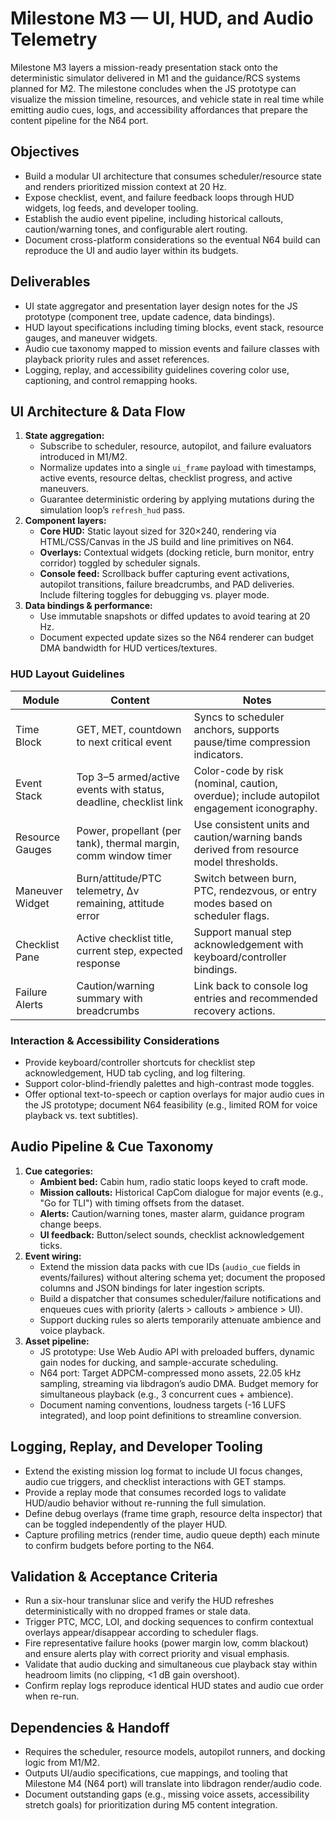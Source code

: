 # Milestone M3 — UI, HUD, and Audio Telemetry

Milestone M3 layers a mission-ready presentation stack onto the deterministic simulator delivered in M1 and the guidance/RCS
systems planned for M2. The milestone concludes when the JS prototype can visualize the mission timeline, resources, and vehicle
state in real time while emitting audio cues, logs, and accessibility affordances that prepare the content pipeline for the N64
port.

## Objectives
- Build a modular UI architecture that consumes scheduler/resource state and renders prioritized mission context at 20 Hz.
- Expose checklist, event, and failure feedback loops through HUD widgets, log feeds, and developer tooling.
- Establish the audio event pipeline, including historical callouts, caution/warning tones, and configurable alert routing.
- Document cross-platform considerations so the eventual N64 build can reproduce the UI and audio layer within its budgets.

## Deliverables
- UI state aggregator and presentation layer design notes for the JS prototype (component tree, update cadence, data bindings).
- HUD layout specifications including timing blocks, event stack, resource gauges, and maneuver widgets.
- Audio cue taxonomy mapped to mission events and failure classes with playback priority rules and asset references.
- Logging, replay, and accessibility guidelines covering color use, captioning, and control remapping hooks.

## UI Architecture & Data Flow
1. **State aggregation:**
   - Subscribe to scheduler, resource, autopilot, and failure evaluators introduced in M1/M2.
   - Normalize updates into a single `ui_frame` payload with timestamps, active events, resource deltas, checklist progress, and
     active maneuvers.
   - Guarantee deterministic ordering by applying mutations during the simulation loop’s `refresh_hud` pass.
2. **Component layers:**
   - **Core HUD:** Static layout sized for 320×240, rendering via HTML/CSS/Canvas in the JS build and line primitives on N64.
   - **Overlays:** Contextual widgets (docking reticle, burn monitor, entry corridor) toggled by scheduler signals.
   - **Console feed:** Scrollback buffer capturing event activations, autopilot transitions, failure breadcrumbs, and PAD
     deliveries. Include filtering toggles for debugging vs. player mode.
3. **Data bindings & performance:**
   - Use immutable snapshots or diffed updates to avoid tearing at 20 Hz.
   - Document expected update sizes so the N64 renderer can budget DMA bandwidth for HUD vertices/textures.

### HUD Layout Guidelines
| Module | Content | Notes |
| --- | --- | --- |
| Time Block | GET, MET, countdown to next critical event | Syncs to scheduler anchors, supports pause/time compression indicators. |
| Event Stack | Top 3–5 armed/active events with status, deadline, checklist link | Color-code by risk (nominal, caution, overdue); include autopilot engagement iconography. |
| Resource Gauges | Power, propellant (per tank), thermal margin, comm window timer | Use consistent units and caution/warning bands derived from resource model thresholds. |
| Maneuver Widget | Burn/attitude/PTC telemetry, Δv remaining, attitude error | Switch between burn, PTC, rendezvous, or entry modes based on scheduler flags. |
| Checklist Pane | Active checklist title, current step, expected response | Support manual step acknowledgement with keyboard/controller bindings. |
| Failure Alerts | Caution/warning summary with breadcrumbs | Link back to console log entries and recommended recovery actions. |

### Interaction & Accessibility Considerations
- Provide keyboard/controller shortcuts for checklist step acknowledgement, HUD tab cycling, and log filtering.
- Support color-blind-friendly palettes and high-contrast mode toggles.
- Offer optional text-to-speech or caption overlays for major audio cues in the JS prototype; document N64 feasibility (e.g.,
  limited ROM for voice playback vs. text subtitles).

## Audio Pipeline & Cue Taxonomy
1. **Cue categories:**
   - **Ambient bed:** Cabin hum, radio static loops keyed to craft mode.
   - **Mission callouts:** Historical CapCom dialogue for major events (e.g., "Go for TLI") with timing offsets from the dataset.
   - **Alerts:** Caution/warning tones, master alarm, guidance program change beeps.
   - **UI feedback:** Button/select sounds, checklist acknowledgement ticks.
2. **Event wiring:**
   - Extend the mission data packs with cue IDs (`audio_cue` fields in events/failures) without altering schema yet; document the
     proposed columns and JSON bindings for later ingestion scripts.
   - Build a dispatcher that consumes scheduler/failure notifications and enqueues cues with priority (alerts > callouts >
     ambience > UI).
   - Support ducking rules so alerts temporarily attenuate ambience and voice playback.
3. **Asset pipeline:**
   - JS prototype: Use Web Audio API with preloaded buffers, dynamic gain nodes for ducking, and sample-accurate scheduling.
   - N64 port: Target ADPCM-compressed mono assets, 22.05 kHz sampling, streaming via libdragon’s audio DMA. Budget memory for
     simultaneous playback (e.g., 3 concurrent cues + ambience).
   - Document naming conventions, loudness targets (-16 LUFS integrated), and loop point definitions to streamline conversion.

## Logging, Replay, and Developer Tooling
- Extend the existing mission log format to include UI focus changes, audio cue triggers, and checklist interactions with GET
  stamps.
- Provide a replay mode that consumes recorded logs to validate HUD/audio behavior without re-running the full simulation.
- Define debug overlays (frame time graph, resource delta inspector) that can be toggled independently of the player HUD.
- Capture profiling metrics (render time, audio queue depth) each minute to confirm budgets before porting to the N64.

## Validation & Acceptance Criteria
- Run a six-hour translunar slice and verify the HUD refreshes deterministically with no dropped frames or stale data.
- Trigger PTC, MCC, LOI, and docking sequences to confirm contextual overlays appear/disappear according to scheduler flags.
- Fire representative failure hooks (power margin low, comm blackout) and ensure alerts play with correct priority and visual
  emphasis.
- Validate that audio ducking and simultaneous cue playback stay within headroom limits (no clipping, <1 dB gain overshoot).
- Confirm replay logs reproduce identical HUD states and audio cue order when re-run.

## Dependencies & Handoff
- Requires the scheduler, resource models, autopilot runners, and docking logic from M1/M2.
- Outputs UI/audio specifications, cue mappings, and tooling that Milestone M4 (N64 port) will translate into libdragon
  render/audio code.
- Document outstanding gaps (e.g., missing voice assets, accessibility stretch goals) for prioritization during M5 content
  integration.

